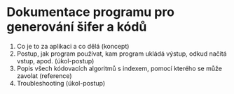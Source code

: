# Dokumentace programu pro generování šifer a kódů
1) Co je to za aplikaci a co dělá (koncept)
2) Postup, jak program používat, kam program ukládá výstup, odkud načítá vstup, apod. (úkol-postup)
3) Popis všech kódovacích algoritmů s indexem, pomocí kterého se může zavolat (reference)
4) Troubleshooting (úkol-postup)
